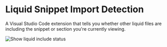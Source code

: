 # Liquid Snippet Import Detection

A Visual Studio Code extension that tells you whether other liquid files are including the snippet or section you're currently viewing.

![Show liquid include status](https://raw.githubusercontent.com/packdigital/import-export/master/demo.gif)
